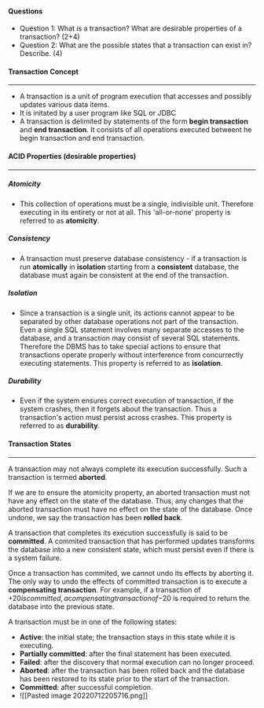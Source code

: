 #### Questions
* Question 1: What is a transaction? What are desirable properties of a transaction? (2+4)
* Question 2: What are the possible states that a transaction can exist in? Describe. (4)

#### Transaction Concept
---
* A transaction is a unit of program execution that accesses and possibly updates various data items.
* It is initated by a user program like SQL or JDBC
* A transaction is delimited by statements of the form **begin transaction** and **end transaction**. It consists of all operations executed betweent he begin transaction and end transaction.

#### ACID Properties (desirable properties)
---
##### Atomicity
* This collection of operations must be a single, indivisible unit. Therefore executing in its entirety or not at all. This 'all-or-none' property is referred to as **atomicity**.

##### Consistency
* A transaction must preserve database consistency - if a transaction is run **atomically** in **isolation** starting from a **consistent** database, the database must again be consistent at the end of the transaction.

##### Isolation
* Since a transaction is a single unit, its actions cannot appear to be separated by other database operations not part of the transaction. Even a single SQL statement involves many separate accesses to the database, and a transaction may consist of several SQL statements. Therefore the DBMS has to take special actions to ensure that transactions operate properly without interference from concurrectly executing statements. This property is referred to as **isolation**.

##### Durability
* Even if the system ensures correct execution of transaction, if the system crashes, then it forgets about the transaction. Thus a transaction's action must persist across crashes. This property is referred to as **durability**.

#### Transaction States
---
A transaction may not always complete its execution successfully. Such a transaction is termed **aborted**.

If we are to ensure the atomicity property, an aborted transaction must not have any effect on the state of the database. Thus, any changes that the aborted transaction must have no effect on the state of the database. Once undone, we say the transaction has been **rolled back**.

A transaction that completes its execution successfully is said to be **committed**. A commited transaction that has performed updates transforms the database into a new consistent state, which must persist even if there is a system failure.

Once a transaction has commited, we cannot undo its effects by aborting it. The only way to undo the effects of committed transaction is to execute a **compensating transaction**. For example, if a transaction of +$20 is committed, a compensating transaction of -$20 is required to return the database into the previous state.

A transaction must be in one of the following states:
* **Active**: the initial state; the transaction stays in this state while it is executing.
* **Partially committed**: after the final statement has been executed.
* **Failed**: after the discovery that normal execution can no longer proceed.
* **Aborted**: after the transaction has been rolled back and the database has been restored to its state prior to the start of the transaction.
* **Committed**: after successful completion.
* ![[Pasted image 20220712205716.png]]